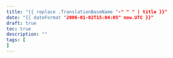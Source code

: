 ```yaml
---
title: "{{ replace .TranslationBaseName "-" " " | title }}"
date: "{{ dateFormat "2006-01-02T15:04:05" now.UTC }}"
draft: true
toc: true
description: ""
tags: [
]
---
```

<!--more-->
